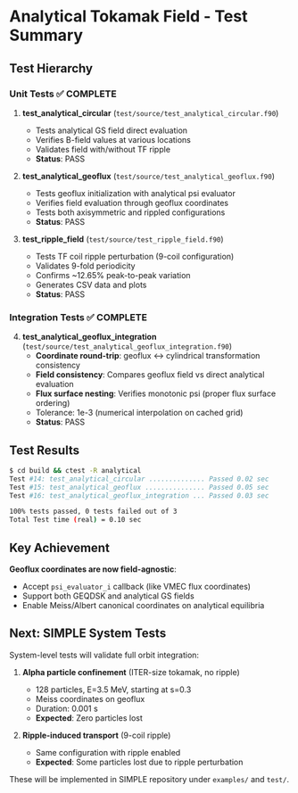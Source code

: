 # Analytical Tokamak Field - Test Summary

## Test Hierarchy

### Unit Tests ✅ COMPLETE

1. **test_analytical_circular** (`test/source/test_analytical_circular.f90`)
   - Tests analytical GS field direct evaluation
   - Verifies B-field values at various locations
   - Validates field with/without TF ripple
   - **Status**: PASS

2. **test_analytical_geoflux** (`test/source/test_analytical_geoflux.f90`)
   - Tests geoflux initialization with analytical psi evaluator
   - Verifies field evaluation through geoflux coordinates
   - Tests both axisymmetric and rippled configurations
   - **Status**: PASS

3. **test_ripple_field** (`test/source/test_ripple_field.f90`)
   - Tests TF coil ripple perturbation (9-coil configuration)
   - Validates 9-fold periodicity
   - Confirms ~12.65% peak-to-peak variation
   - Generates CSV data and plots
   - **Status**: PASS

### Integration Tests ✅ COMPLETE

4. **test_analytical_geoflux_integration** (`test/source/test_analytical_geoflux_integration.f90`)
   - **Coordinate round-trip**: geoflux ↔ cylindrical transformation consistency
   - **Field consistency**: Compares geoflux field vs direct analytical evaluation
   - **Flux surface nesting**: Verifies monotonic psi (proper flux surface ordering)
   - Tolerance: 1e-3 (numerical interpolation on cached grid)
   - **Status**: PASS

## Test Results

```bash
$ cd build && ctest -R analytical
Test #14: test_analytical_circular .............. Passed 0.02 sec
Test #15: test_analytical_geoflux ............... Passed 0.05 sec
Test #16: test_analytical_geoflux_integration ... Passed 0.03 sec

100% tests passed, 0 tests failed out of 3
Total Test time (real) = 0.10 sec
```

## Key Achievement

**Geoflux coordinates are now field-agnostic**:
- Accept `psi_evaluator_i` callback (like VMEC flux coordinates)
- Support both GEQDSK and analytical GS fields
- Enable Meiss/Albert canonical coordinates on analytical equilibria

## Next: SIMPLE System Tests

System-level tests will validate full orbit integration:

1. **Alpha particle confinement** (ITER-size tokamak, no ripple)
   - 128 particles, E=3.5 MeV, starting at s=0.3
   - Meiss coordinates on geoflux
   - Duration: 0.001 s
   - **Expected**: Zero particles lost

2. **Ripple-induced transport** (9-coil ripple)
   - Same configuration with ripple enabled
   - **Expected**: Some particles lost due to ripple perturbation

These will be implemented in SIMPLE repository under `examples/` and `test/`.
